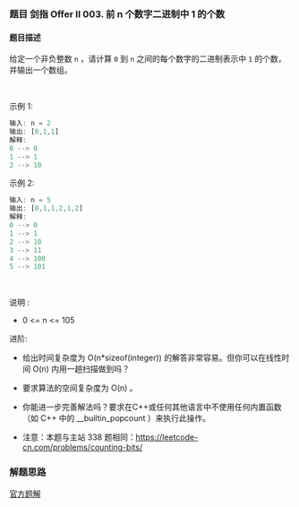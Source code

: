 ### 题目 剑指 Offer II 003. 前 n 个数字二进制中 1 的个数
#### 题目描述
给定一个非负整数 `n` ，请计算 `0` 到 `n` 之间的每个数字的二进制表示中 `1` 的个数，并输出一个数组。

 

示例 1:

```js
输入: n = 2
输出: [0,1,1]
解释: 
0 --> 0
1 --> 1
2 --> 10
```
示例 2:

```js
输入: n = 5
输出: [0,1,1,2,1,2]
解释:
0 --> 0
1 --> 1
2 --> 10
3 --> 11
4 --> 100
5 --> 101
```
 

说明 :

- 0 <= n <= 105
 

进阶:

- 给出时间复杂度为 O(n*sizeof(integer)) 的解答非常容易。但你可以在线性时间 O(n) 内用一趟扫描做到吗？
- 要求算法的空间复杂度为 O(n) 。
- 你能进一步完善解法吗？要求在C++或任何其他语言中不使用任何内置函数（如 C++ 中的 __builtin_popcount ）来执行此操作。
 

- 注意：本题与主站 338 题相同：https://leetcode-cn.com/problems/counting-bits/

### 解题思路
[官方题解](https://leetcode-cn.com/problems/w3tCBm/solution/qian-n-ge-shu-zi-er-jin-zhi-zhong-1-de-g-fkjq/)
